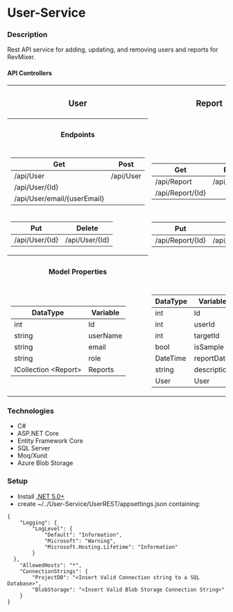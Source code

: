 # User-Service
### Description
Rest API service for adding, updating, and removing users and reports for RevMixer.  

#### API Controllers
<table>
<tr><th><h3>User</h3></th><th><h3>Report</h3></th></tr>
<tr>
<th><h4>Endpoints</h4></th>
</tr>
<tr>
<td>

Get | Post 
----|----
/api/User | /api/User 
/api/User/{Id} | 
/api/User/email/{userEmail} |

</td><td>

Get | Post 
----|----
/api/Report | /api/Report
/api/Report/{Id} | 

</td>
</tr> 
<tr>
<td>

Put | Delete
----|----
/api/User/{Id} | /api/User/{Id}

</td><td>

Put | Delete
----|----
/api/Report/{Id} | /api/Report/{Id}

</td>
</tr> 

<tr>
<th><h4>Model Properties</h4></th>
</tr>

<td>

DataType | Variable
----|----
int|Id
string|userName
string|email
string|role
ICollection \<Report>|Reports

</td>
<td>

DataType | Variable
----|----
int|Id
int|userId
int|targetId
bool|isSample
DateTime|reportDate
string|description
User|User

</td>
</tr>
</table>

### Technologies
* C#
* ASP.NET Core
* Entity Framework Core
* SQL Server
* Moq/Xunit
* Azure Blob Storage

### Setup
* Install [.NET 5.0+](https://dotnet.microsoft.com/download)
* create ~/../User-Service/UserREST/appsettings.json containing:
```
{
    "Logging": {
        "LogLevel": {
            "Default": "Information",
            "Microsoft": "Warning",
            "Microsoft.Hosting.Lifetime": "Information"
        }
  },
    "AllowedHosts": "*",
    "ConnectionStrings": {
        "ProjectDB": "<Insert Valid Connection string to a SQL Database>",
        "BlobStorage": "<Insert Valid Blob Storage Connection String>"
    }
}
```





